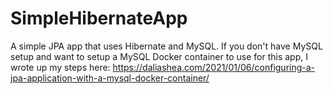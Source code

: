# SimpleHibernateApp
A simple JPA app that uses Hibernate and MySQL. If you don't have MySQL setup and want to setup a MySQL Docker container to use for this app, I wrote up my steps here: https://daliashea.com/2021/01/06/configuring-a-jpa-application-with-a-mysql-docker-container/
